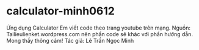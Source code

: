 # calculator-minh0612

Ứng dụng Calculator
Em viết code theo trang youtube trên mạng. Nguồn: Tailieulienket.wordpress.com nên phần code sẽ khác với phần hướng dẫn. Mong thầy thông cảm!
Tác giả: Lê Trần Ngọc Minh


